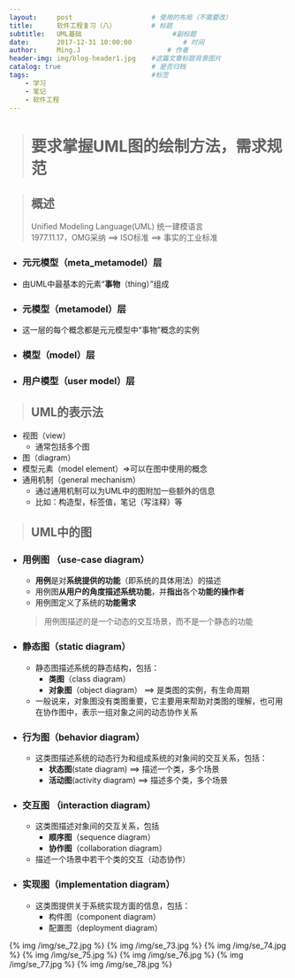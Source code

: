 ```yaml
---
layout:     post                    # 使用的布局（不需要改）
title:      软件工程复习（八）         # 标题
subtitle:   UML基础                       #副标题
date:       2017-12-31 10:00:00             # 时间
author:     Ming.J                      # 作者
header-img: img/blog-header1.jpg    #这篇文章标题背景图片
catalog: true                       # 是否归档
tags:                               #标签
    - 学习
    - 笔记
    - 软件工程
---
```


> # 要求掌握UML图的绘制方法，需求规范

> ## 概述
> Unified Modeling Language(UML) 统一建模语言 <br />
> 1977.11.17，OMG采纳 ==> ISO标准 ==> 事实的工业标准

- ### 元元模型（meta_metamodel）层
 - 由UML中最基本的元素“**事物**（thing）”组成
- ### 元模型（metamodel）层
 - 这一层的每个概念都是元元模型中“事物”概念的实例
- ### 模型（model）层
- ### 用户模型（user model）层

> ## UML的表示法

- 视图（view）
  - 通常包括多个图
- 图（diagram）
- 模型元素（model element）=>可以在图中使用的概念
- 通用机制（general mechanism）
  - 通过通用机制可以为UML中的图附加一些额外的信息
  - 比如：构造型，标签值，笔记（写注释）等

> ## UML中的图

- ### 用例图 （use-case diagram）
  - **用例**是对**系统提供的功能**（即系统的具体用法）的描述
  - 用例图**从用户的角度描述系统功能**，并**指出**各个**功能的操作者**
  - 用例图定义了系统的**功能需求**
  > 用例图描述的是一个动态的交互场景，而不是一个静态的功能

- ### 静态图（static diagram）
  - 静态图描述系统的静态结构，包括：
    - **类图**（class diagram）
    - **对象图**（object diagram） ==> 是类图的实例，有生命周期
  - 一般说来，对象图没有类图重要，它主要用来帮助对类图的理解，也可用在协作图中，表示一组对象之间的动态协作关系
- ### 行为图（behavior diagram）
  - 这类图描述系统的动态行为和组成系统的对象间的交互关系，包括：
    - **状态图**(state diagram)    ==> 描述一个类，多个场景
    - **活动图**(activity diagram) ==> 描述多个类，多个场景
- ### 交互图 （interaction diagram）
  - 这类图描述对象间的交互关系，包括
    - **顺序图**（sequence diagram）
    - **协作图**（collaboration diagram）
  - 描述一个场景中若干个类的交互（动态协作）
- ### 实现图（implementation diagram）
  - 这类图提供关于系统实现方面的信息，包括：
    - 构件图（component diagram）
    - 配置图（deployment diagram）

{% img  /img/se_72.jpg %}
{% img  /img/se_73.jpg %}
{% img  /img/se_74.jpg %}
{% img  /img/se_75.jpg %}
{% img  /img/se_76.jpg %}
{% img  /img/se_77.jpg %}
{% img  /img/se_78.jpg %}
